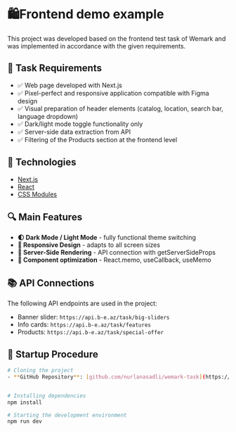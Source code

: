 # 🛍️Frontend demo example

This project was developed based on the frontend test task of Wemark and was implemented in accordance with the given requirements.

## 🎯 Task Requirements

- ✅ Web page developed with Next.js
- ✅ Pixel-perfect and responsive application compatible with Figma design
- ✅ Visual preparation of header elements (catalog, location, search bar, language dropdown)
- ✅ Dark/light mode toggle functionality only
- ✅ Server-side data extraction from API
- ✅ Filtering of the Products section at the frontend level

## 🚀 Technologies

- [Next.js](https://nextjs.org/)
- [React](https://reactjs.org/)
- [CSS Modules](https://github.com/css-modules/css-modules)

## 🔍 Main Features

- **🌓 Dark Mode / Light Mode** - fully functional theme switching
- **📱 Responsive Design** - adapts to all screen sizes
- **🔄 Server-Side Rendering** - API connection with getServerSideProps
- **🧩 Component optimization** - React.memo, useCallback, useMemo

## 📚 API Connections

The following API endpoints are used in the project:

- Banner slider: `https://api.b-e.az/task/big-sliders`
- Info cards: `https://api.b-e.az/task/features`
- Products: `https://api.b-e.az/task/special-offer`

## 🔧 Startup Procedure

```bash
# Cloning the project
- **GitHub Repository**: [github.com/nurlanasadli/wemark-task](https://github.com/nurlanasadli/wemark-task)


# Installing dependencies
npm install

# Starting the development environment
npm run dev
